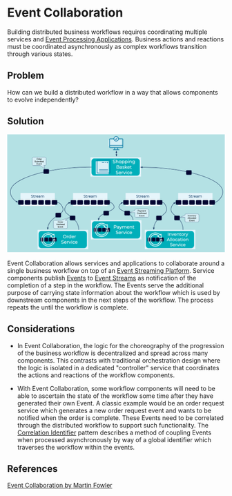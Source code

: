 # Event Collaboration
Building distributed business workflows requires coordinating multiple services and [Event Processing Applications](../event-processing/event-processing-application.md). Business actions and reactions must be coordinated asynchronously as complex workflows transition through various states.

## Problem
How can we build a distributed workflow in a way that allows components to evolve independently? 

## Solution
![event-collaboration](../img/event-collaboration.png)

Event Collaboration allows services and applications to collaborate around a single business workflow on top of an [Event Streaming Platform](../event-stream/event-streaming-platform.md). Service components publish [Events](../event/event.md) to [Event Streams](../event-stream/event-stream.md) as notification of the completion of a step in the workflow. The Events serve the additional purpose of carrying state information about the workflow which is used by downstream components in the next steps of the workflow. The process repeats the until the workflow is complete.

## Considerations
* In Event Collaboration, the logic for the choreography of the progression of the business workflow is decentralized and spread across many components. This contrasts with traditional orchestration design where the logic is isolated in a dedicated "controller" service that coordinates the actions and reactions of the workflow components.

* With Event Collaboration, some workflow components will need to be able to ascertain the state of the workflow some time after they have generated their own Event. A classic example would be an order request service which generates a new order request event and wants to be notified when the order is complete. These Events need to be correlated through the distributed workflow to support such functionality. The [Correlation Identifier](../event/correlation-identifier.md) pattern describes a method of coupling Events when processed asynchronously by way of a global identifier which traverses the workflow within the events.

## References
[Event Collaboration by Martin Fowler](https://martinfowler.com/eaaDev/EventCollaboration.html)

